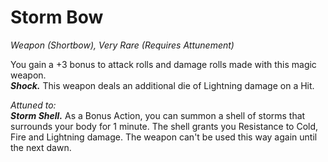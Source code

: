 # Storm Bow
*Weapon (Shortbow), Very Rare (Requires Attunement)*

You gain a +3 bonus to attack rolls and damage rolls made with this magic weapon.  
***Shock.*** This weapon deals an additional die of Lightning damage on a Hit.  

*Attuned to:*   
***Storm Shell.*** As a Bonus Action, you can summon a shell of storms that surrounds your body for 1 minute. The shell grants you Resistance to Cold, Fire and Lightning damage. The weapon can't be used this way again until the next dawn.